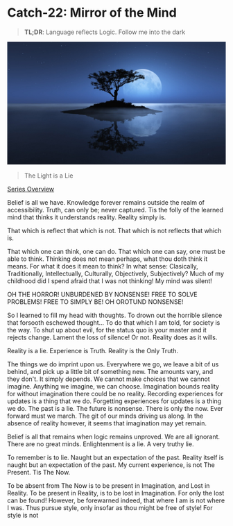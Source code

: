 # Catch-22: Mirror of the Mind

> **TL;DR**: Language reflects Logic. Follow me into the dark

![mirror_of_the_mind_banner](/docs/catch_22/images/mirror_of_the_mind_banner.jpg)
> The Light is a Lie

[Series Overview](https://medium.com/@bankoga/catch-22-overview-of-an-anthological-pedestal-66458dfb5c1d)

Belief is all we have. Knowledge forever remains outside the realm of accessibility. Truth, can only be; never captured. Tis the folly of the learned mind that thinks it understands reality. Reality simply is.

That which is reflect that which is not.
That which is not reflects that which is.

That which one can think, one can do. That which one can say, one must be able to think. Thinking does not mean perhaps, what thou doth think it means. For what it does it mean to think?
In what sense: Clasically, Traditionally, Intellectually, Culturally, Objectively, Subjectively?
Much of my childhood did I spend afraid that I was not thinking! My mind was silent!

OH THE HORROR! UNBURDENED BY NONSENSE! FREE TO SOLVE PROBLEMS! FREE TO SIMPLY BE! OH OROTUND NONSENSE!

So I learned to fill my head with thoughts. To drown out the horrible silence that forsooth eschewed thought... To do that which I am told, for society is the way. To shut up about evil, for the status quo is your master and it rejects change. Lament the loss of silence! Or not. Reality does as it wills.

Reality is a lie.
Experience is Truth.
Reality is the Only Truth.

The things we do imprint upon us. Everywhere we go, we leave a bit of us behind, and pick up a little bit of something new. The amounts vary, and they don't. It simply depends. We cannot make choices that we cannot imagine. Anything we imagine, we can choose. Imagination bounds reality for without imagination there could be no reality. Recording experiences for updates is a thing that we do. Forgetting experiences for updates is a thing we do. The past is a lie. The future is nonsense. There is only the now. Ever forward must we march. The git of our minds driving us along.
In the absence of reality however, it seems that imagination may yet remain.

Belief is all that remains when logic remains unproved. We are all ignorant. There are no great minds. Enlightenment is a lie. A very truthy lie.

To remember is to lie. Naught but an expectation of the past. Reality itself is naught but an expectation of the past. My current experience, is not The Present. Tis The Now.

To be absent from The Now is to be present in Imagination, and Lost in Reality.
To be present in Reality, is to be lost in Imagination.
For only the lost can be found!
However, be forewarned indeed, that where I am is not where I was.
Thus pursue style, only insofar as thou might be free of style!
For style is not